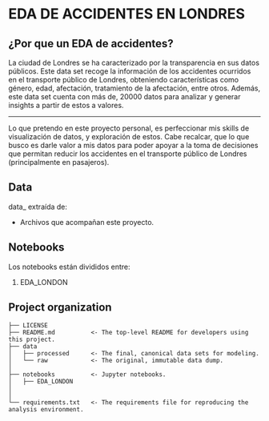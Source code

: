 # EDA DE ACCIDENTES EN LONDRES

## ¿Por que un EDA de accidentes?

La ciudad de Londres se ha caracterizado por la transparencia en sus datos públicos. Este data set recoge la información de los accidentes ocurridos en el transporte público de Londres, obteniendo características como género, edad, afectación, tratamiento de la afectación, entre otros. Además, este data set cuenta con más de, 20000 datos para analizar y generar insights a partir de estos a valores.

-------------------
Lo que pretendo en este proyecto personal, es perfeccionar mis skills de visualización de datos, y exploración de estos. Cabe recalcar, que lo que busco es darle valor a mis datos para poder apoyar a la toma de decisiones que permitan reducir los accidentes en el transporte público de Londres (principalmente en pasajeros).

## Data
data_ extraída de:
- Archivos que acompañan este proyecto.

## Notebooks
Los notebooks están divididos entre:
1) EDA_LONDON

## Project organization

```
├── LICENSE
├── README.md          <- The top-level README for developers using this project.
├── data
│   ├── processed      <- The final, canonical data sets for modeling.
│   └── raw            <- The original, immutable data dump.
│
├── notebooks          <- Jupyter notebooks.
│   ├── EDA_LONDON    
│   
│
└── requirements.txt   <- The requirements file for reproducing the analysis environment.